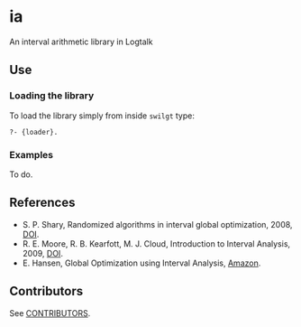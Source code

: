 # ia
An interval arithmetic library in Logtalk

## Use
### Loading the library

To load the library simply from inside `swilgt` type:

```
?- {loader}.
```

### Examples
To do.

## References
* S. P. Shary, Randomized algorithms in interval global optimization, 2008, [DOI](https://doi.org/10.1134/S1995423908040083).
* R. E. Moore, R. B. Kearfott, M. J. Cloud, Introduction to Interval Analysis, 2009, [DOI](https://doi.org/10.1137/1.9780898717716).
* E. Hansen, Global Optimization using Interval Analysis, [Amazon](https://www.amazon.com/Global-Optimization-Using-Interval-Analysis/dp/0824740599).

## Contributors
See [CONTRIBUTORS](CONTRIBUTORS.md).
